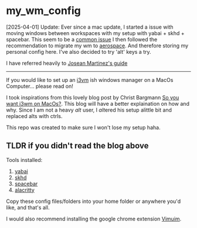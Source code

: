 # my_wm_config

[2025-04-01] Update:
Ever since a mac update, I started a issue with moving windows between workspaces with my setup with yabai + skhd + spacebar. This seem to be a [common issue](https://github.com/koekeishiya/yabai/issues/1096) I then followed the recommendation to migrate my wm to [aerospace](https://nikitabobko.github.io/AeroSpace/guide). 
And therefore storing my personal config here. I've also decided to try 'alt' keys a try. 

I have referred heavily to [Josean Martinez's guide](https://www.josean.com/posts/how-to-setup-aerospace-tiling-window-manager)

---
  
If you would like to set up an [i3vm](https://i3wm.org/) ish windows manager on a MacOs Computer... please read on!

I took inspirations from this lovely blog post by Christ Bargmann [So you want i3wm on MacOs?](https://cbrgm.net/so-you-want-i3wm-on-macos/). This blog will have a better explaination on how and why. Since I am not a heavy *alt* user, I *alt*ered his setup alittle bit and replaced alts with ctrls.

This repo was created to make sure I won't lose my setup haha.

## TLDR if you didn't read the blog above

Tools installed:
1. [yabai](https://github.com/koekeishiya/yabai)
2. [skhd](https://github.com/koekeishiya/skhd)
3. [spacebar](https://github.com/cmacrae/spacebar)
4. [alacritty](https://github.com/alacritty/alacritty)

Copy these config files/folders into your home folder or anywhere you'd like, and that's all.

I would also recommend installing the google chrome extension [Vimuim](https://chromewebstore.google.com/detail/vimium/dbepggeogbaibhgnhhndojpepiihcmeb?pli=1).
